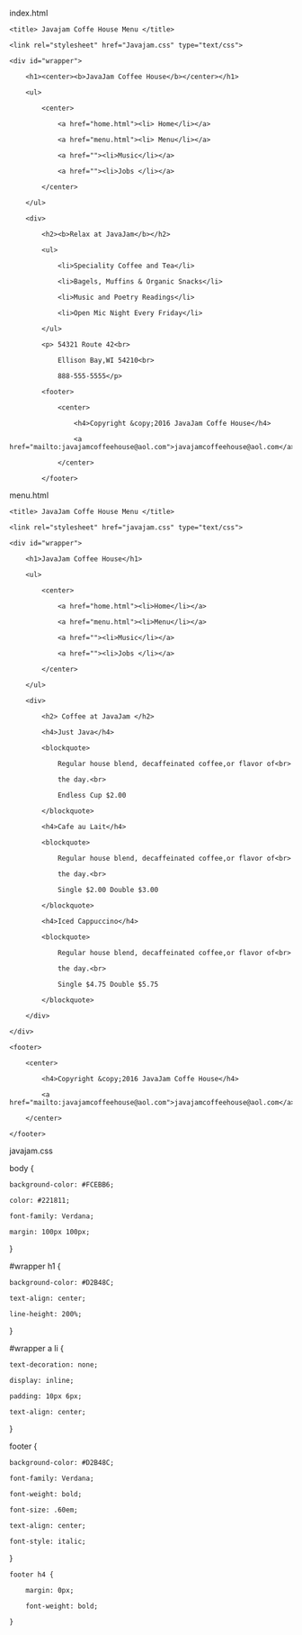 index.html

<html>

<head>

    <title> Javajam Coffe House Menu </title>

    <link rel="stylesheet" href="Javajam.css" type="text/css">

</head>

<body>

    <div id="wrapper">

        <h1><center><b>JavaJam Coffee House</b></center></h1>

        <ul>

            <center>

                <a href="home.html"><li> Home</li></a>

                <a href="menu.html"><li> Menu</li></a>

                <a href=""><li>Music</li></a>

                <a href=""><li>Jobs </li></a>

            </center>

        </ul>

        <div>

            <h2><b>Relax at JavaJam</b></h2>

            <ul>

                <li>Speciality Coffee and Tea</li>

                <li>Bagels, Muffins & Organic Snacks</li>

                <li>Music and Poetry Readings</li>

                <li>Open Mic Night Every Friday</li>

            </ul>

            <p> 54321 Route 42<br>

                Ellison Bay,WI 54210<br>

                888-555-5555</p>

            <footer>

                <center>

                    <h4>Copyright &copy;2016 JavaJam Coffe House</h4>

                    <a href="mailto:javajamcoffeehouse@aol.com">javajamcoffeehouse@aol.com</a>

                </center>

            </footer>

</body>

</html>

menu.html

<html>

<head>

    <title> JavaJam Coffe House Menu </title>

    <link rel="stylesheet" href="javajam.css" type="text/css">

</head>

<body>

    <div id="wrapper">

        <h1>JavaJam Coffee House</h1>

        <ul>

            <center>

                <a href="home.html"><li>Home</li></a>

                <a href="menu.html"><li>Menu</li></a>

                <a href=""><li>Music</li></a>

                <a href=""><li>Jobs </li></a>

            </center>

        </ul>

        <div>

            <h2> Coffee at JavaJam </h2>

            <h4>Just Java</h4>

            <blockquote>

                Regular house blend, decaffeinated coffee,or flavor of<br>

                the day.<br>

                Endless Cup $2.00

            </blockquote>

            <h4>Cafe au Lait</h4>

            <blockquote>

                Regular house blend, decaffeinated coffee,or flavor of<br>

                the day.<br>

                Single $2.00 Double $3.00

            </blockquote>

            <h4>Iced Cappuccino</h4>

            <blockquote>

                Regular house blend, decaffeinated coffee,or flavor of<br>

                the day.<br>

                Single $4.75 Double $5.75

            </blockquote>

        </div>

    </div>

    <footer>

        <center>

            <h4>Copyright &copy;2016 JavaJam Coffe House</h4>

            <a href="mailto:javajamcoffeehouse@aol.com">javajamcoffeehouse@aol.com</a>

        </center>

    </footer>

</body>

</html>

javajam.css

body {

    background-color: #FCEBB6;

    color: #221811;

    font-family: Verdana;

    margin: 100px 100px;

}

#wrapper h1 {

    background-color: #D2B48C;

    text-align: center;

    line-height: 200%;

}

#wrapper a li {

    text-decoration: none;

    display: inline;

    padding: 10px 6px;

    text-align: center;

}

footer {

    background-color: #D2B48C;

    font-family: Verdana;

    font-weight: bold;

    font-size: .60em;

    text-align: center;

    font-style: italic;

}

    footer h4 {

        margin: 0px;

        font-weight: bold;

    }

